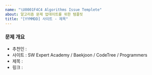 ```yaml
---
name: "\U0001F4C4 Algorithms Issue Templete"
about: 알고리즘 문제 업데이트를 위한 템플릿
title: "[YYMMDD] 사이트 - 제목"
---
```


### 문제 개요

- 추천인 : 
- 사이트 : SW Expert Academy / Baekjoon / CodeTree / Programmers
- 제목 : 
- 링크 : 
